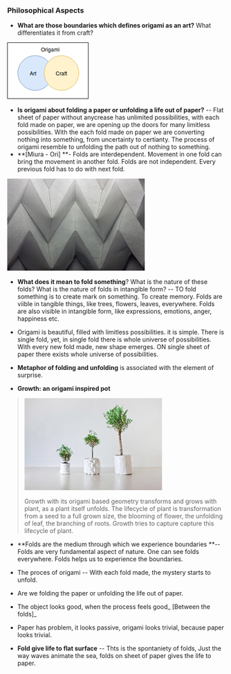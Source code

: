 ### Philosophical Aspects

* **What are those boundaries which defines origami as an art?** What differentiates it from craft?

![](/assets/6.png)

* **Is origami about folding a paper or unfolding a life out of paper?** -- Flat sheet of paper without anycrease has unlimited possibilities, with each fold made on paper, we are opening up the doors for many limitless possibilities. With the each fold made on paper we are converting nothing into something, from uncertainty to certianty. The process of origami resemble to unfolding the path out of nothing to something.
* **\[Miura - Ori\] **- Folds are interdependent. Movement in one fold can bring the movement in another fold. Folds are not independent. Every previous fold has to do with next fold.

![](/assets/6.jpg)

* **What does it mean to fold something**? What is the nature of these folds? What is the nature of folds in intangible form? --  TO fold something is to create mark on something. To create memory. Folds are viible in tangible things, like trees, flowers, leaves, everywhere. Folds are also visible in intangible form, like expressions, emotions, anger, happiness etc.
* Origami is beautiful, filled with limitless possibilities. it is simple. There is single fold, yet, in single fold there is whole universe of possibilities. With every new fold made, new shape emerges. ON single sheet of paper there exists whole universe of possibilities.
* **Metaphor of folding and unfolding** is associated with the element of surprise.

* **Growth: an origami inspired pot**

> ![](/assets/3.jpg)
>
> Growth with its origami based geometry transforms and grows with plant, as a plant itself unfolds. The lifecycle of plant is transformation from a seed to a full grown size, the blooming of flower, the unfolding of leaf, the branching of roots. Growth tries to capture capture this lifecycle of plant.

* **Folds are the medium through which we experience boundaries **-- Folds are very fundamental aspect of nature. One can see folds everywhere. Folds helps us to experience the boundaries. 
* The proces of origami -- With each fold made, the mystery starts to unfold.

* Are we folding the paper or unfolding the life out of paper.

* The object looks good, when the process feels good_ \[Between the folds\]_

* Paper has problem, it looks passive, origami looks trivial, because paper looks trivial.

* **Fold give life to flat surface** -- Thts is the spontaniety of folds, Just the way waves animate the sea, folds on sheet of paper gives the life to paper.



